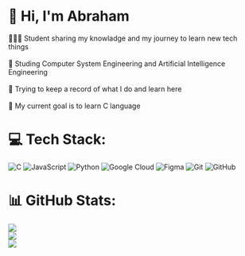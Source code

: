 # 💫 Hi, I'm Abraham
👨🏽‍💻 Student sharing my knowladge and my journey to learn new tech things<br><br>🏫 Studing Computer System Engineering and Artificial Intelligence Engineering<br><br>💾 Trying to keep a record of what I do and learn here<br><br>🏁 My current goal is to learn C language


# 💻 Tech Stack:
![C](https://img.shields.io/badge/c-%2300599C.svg?style=for-the-badge&logo=c&logoColor=white) ![JavaScript](https://img.shields.io/badge/javascript-%23323330.svg?style=for-the-badge&logo=javascript&logoColor=%23F7DF1E) ![Python](https://img.shields.io/badge/python-3670A0?style=for-the-badge&logo=python&logoColor=ffdd54) ![Google Cloud](https://img.shields.io/badge/GoogleCloud-%234285F4.svg?style=for-the-badge&logo=google-cloud&logoColor=white) ![Figma](https://img.shields.io/badge/figma-%23F24E1E.svg?style=for-the-badge&logo=figma&logoColor=white) ![Git](https://img.shields.io/badge/git-%23F05033.svg?style=for-the-badge&logo=git&logoColor=white) ![GitHub](https://img.shields.io/badge/github-%23121011.svg?style=for-the-badge&logo=github&logoColor=white)
# 📊 GitHub Stats:
![](https://github-readme-stats.vercel.app/api?username=abrahamgue05&theme=aura&hide_border=true&include_all_commits=false&count_private=false)<br/>
![](https://github-readme-streak-stats.herokuapp.com/?user=abrahamgue05&theme=aura&hide_border=true)<br/>
![](https://github-readme-stats.vercel.app/api/top-langs/?username=abrahamgue05&theme=aura&hide_border=true&include_all_commits=true&count_private=true&layout=compact)

<!-- Proudly created with GPRM ( https://gprm.itsvg.in ) -->
